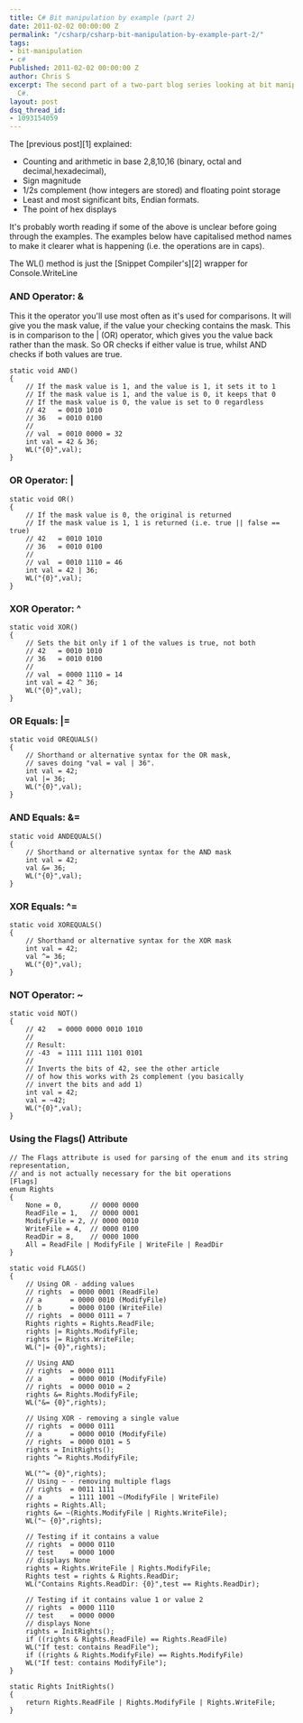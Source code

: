 ```yaml
---
title: C# Bit manipulation by example (part 2)
date: 2011-02-02 00:00:00 Z
permalink: "/csharp/csharp-bit-manipulation-by-example-part-2/"
tags:
- bit-manipulation
- c#
Published: 2011-02-02 00:00:00 Z
author: Chris S
excerpt: The second part of a two-part blog series looking at bit manipulation in
  C#.
layout: post
dsq_thread_id:
- 1093154059
---
```


The [previous post][1] explained:

  * Counting and arithmetic in base 2,8,10,16 (binary, octal and decimal,hexadecimal), 
  * Sign magnitude
  * 1/2s complement (how integers are stored) and floating point storage
  * Least and most significant bits, Endian formats.
  * The point of hex displays

<!--more-->

It's probably worth reading if some of the above is unclear before going through the examples. The examples below have capitalised method names to make it clearer what is happening (i.e. the operations are in caps).

The WL() method is just the [Snippet Compiler's][2] wrapper for Console.WriteLine

### AND Operator: &

This it the operator you'll use most often as it's used for comparisons. It will give you the mask value, if the value your checking contains the mask. This is in comparison to the | (OR) operator, which gives you the value back rather than the mask. So OR checks if either value is true, whilst AND checks if both values are true.

    static void AND()
    {
        // If the mask value is 1, and the value is 1, it sets it to 1
        // If the mask value is 1, and the value is 0, it keeps that 0
        // If the mask value is 0, the value is set to 0 regardless
        // 42   = 0010 1010
        // 36   = 0010 0100
        //
        // val  = 0010 0000 = 32
        int val = 42 & 36;
        WL("{0}",val);
    }


### OR Operator: |

    static void OR()
    {
        // If the mask value is 0, the original is returned
        // If the mask value is 1, 1 is returned (i.e. true || false == true)
        // 42   = 0010 1010
        // 36   = 0010 0100
        //
        // val  = 0010 1110 = 46
        int val = 42 | 36;
        WL("{0}",val);
    }


### XOR Operator: ^

    static void XOR()
    {
        // Sets the bit only if 1 of the values is true, not both
        // 42   = 0010 1010
        // 36   = 0010 0100
        //
        // val  = 0000 1110 = 14
        int val = 42 ^ 36;
        WL("{0}",val);
    }


### OR Equals: |=

    static void OREQUALS()
    {
        // Shorthand or alternative syntax for the OR mask,
        // saves doing "val = val | 36".
        int val = 42;
        val |= 36;
        WL("{0}",val);
    }


### AND Equals: &=

    static void ANDEQUALS()
    {
        // Shorthand or alternative syntax for the AND mask
        int val = 42;
        val &= 36;
        WL("{0}",val);
    }


### XOR Equals: ^=

    static void XOREQUALS()
    {
        // Shorthand or alternative syntax for the XOR mask
        int val = 42;
        val ^= 36;
        WL("{0}",val);
    }


### NOT Operator: ~

    static void NOT()
    {
        // 42   = 0000 0000 0010 1010
        //
        // Result:
        // -43  = 1111 1111 1101 0101
        //
        // Inverts the bits of 42, see the other article
        // of how this works with 2s complement (you basically
        // invert the bits and add 1)
        int val = 42;
        val = ~42;
        WL("{0}",val);
    }


### Using the Flags() Attribute

    // The Flags attribute is used for parsing of the enum and its string representation,
    // and is not actually necessary for the bit operations
    [Flags]
    enum Rights
    {
        None = 0,       // 0000 0000
        ReadFile = 1,   // 0000 0001
        ModifyFile = 2, // 0000 0010
        WriteFile = 4,  // 0000 0100
        ReadDir = 8,    // 0000 1000
        All = ReadFile | ModifyFile | WriteFile | ReadDir
    }

    static void FLAGS()
    {
        // Using OR - adding values
        // rights  = 0000 0001 (ReadFile)
        // a       = 0000 0010 (ModifyFile)
        // b       = 0000 0100 (WriteFile)
        // rights  = 0000 0111 = 7
        Rights rights = Rights.ReadFile;
        rights |= Rights.ModifyFile;
        rights |= Rights.WriteFile;
        WL("|= {0}",rights);
        
        // Using AND
        // rights  = 0000 0111
        // a       = 0000 0010 (ModifyFile)
        // rights  = 0000 0010 = 2
        rights &= Rights.ModifyFile;
        WL("&= {0}",rights);
        
        // Using XOR - removing a single value
        // rights  = 0000 0111
        // a       = 0000 0010 (ModifyFile)
        // rights  = 0000 0101 = 5
        rights = InitRights();
        rights ^= Rights.ModifyFile;
        
        WL("^= {0}",rights);
        // Using ~ - removing multiple flags
        // rights  = 0011 1111
        // a       = 1111 1001 ~(ModifyFile | WriteFile)
        rights = Rights.All;
        rights &= ~(Rights.ModifyFile | Rights.WriteFile);
        WL("~ {0}",rights);
        
        // Testing if it contains a value
        // rights  = 0000 0110
        // test    = 0000 1000
        // displays None
        rights = Rights.WriteFile | Rights.ModifyFile;
        Rights test = rights & Rights.ReadDir;
        WL("Contains Rights.ReadDir: {0}",test == Rights.ReadDir);
        
        // Testing if it contains value 1 or value 2
        // rights  = 0000 1110
        // test    = 0000 0000
        // displays None
        rights = InitRights();
        if ((rights & Rights.ReadFile) == Rights.ReadFile)
        WL("If test: contains ReadFile");
        if ((rights & Rights.ModifyFile) == Rights.ModifyFile)
        WL("If test: contains ModifyFile");
    }

    static Rights InitRights()
    {
        return Rights.ReadFile | Rights.ModifyFile | Rights.WriteFile;
    }


